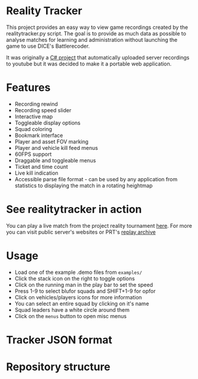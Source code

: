 # Reality Tracker
This project provides an easy way to view game recordings created by the realitytracker.py script. The goal is to provide as much data as possible to analyse matches for learning and administration without launching the game to use DICE's Battlerecoder.

It was originally a [C# project](https://www.youtube.com/watch?v=IqPZUMPv2ss&feature=youtu.be&t=447) that automatically uploaded server recordings to youtube but it was decided to make it a portable web application.

# Features
- Recording rewind
- Recording speed slider
- Interactive map
- Toggleable display options
- Squad coloring
- Bookmark interface
- Player and asset FOV marking
- Player and vehicle kill feed menus
- 60FPS support
- Draggable and toggleable menus
- Ticket and time count
- Live kill indication
- Accessible parse file format - can be used by any application from statistics to displaying the match in a rotating heightmap

# See realitytracker in action
You can play a live match from the project reality tournament [here](https://tournament.realitymod.com/prt_mods/tracker/?demo=files/c13_b9.PRdemo#185). For more you can visit public server's websites or PRT's [replay archive](https://tournament.realitymod.com/showthread.php?p=375923)

# Usage
- Load one of the example .demo files from `examples/`
- Click the stack icon on the right to toggle options
- Click on the running man in the play bar to set the speed
- Press 1-9 to select blufor squads and SHIFT+1-9 for opfor
- Click on vehicles/players icons for more information
- You can select an entire squad by clicking on it's name
- Squad leaders have a white circle around them
- Click on the `menus` button to open misc menus

# Tracker JSON format

# Repository structure
